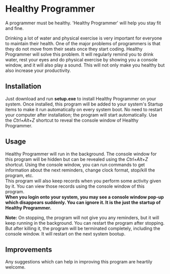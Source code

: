 # Healthy Programmer

A programmer must be healthy. 'Healthy Programmer' will help you stay fit and fine.  

Drinking a lot of water and physical exercise is very important for everyone to maintain their health. One of the major problems of programmers is that they do not move from their seats once they start coding. Healthy Programmer will solve this problem. It will regularly remind you to drink water, rest your eyes and do physical exercise by showing you a console window, and it will also play a sound. This will not only make you healthy but also increase your productivity.

## Installation

Just download and run **setup.exe** to install Healthy Programmer on your system. Once installed, this program will be added to your system's Startup items to make it run automatically on every system boot. No need to restart your computer after installation; the program will start automatically. Use the *Ctrl+Alt+Z* shortcut to reveal the console window of Healthy Programmer.

## Usage
Healthy Programmer will run in the background. The console window for this program will be hidden but can be revealed using the *Ctrl+Alt+Z* shortcut. Using the console window, you can run commands to get information about the next reminders, change clock format, stop/kill the program, etc.  
This program will also keep records when you perform some activity given by it. You can view those records using the console window of this program.  
**When you login onto your system, you may see a console window pop-up which disappears suddenly. You can ignore it. It is the just the startup of Healthy Programmer.**

**Note:** On stopping, the program will not give you any reminders, but it will keep running in the background. You can restart the program after stopping. But after killing it, the program will be terminated completely, including the console window. It will restart on the next system bootup.

## Improvements
Any suggestions which can help in improving this program are heartily welcome.
